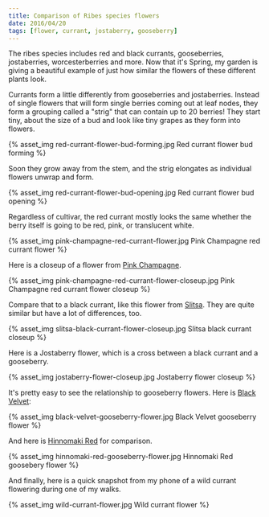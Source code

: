 ```yaml
---
title: Comparison of Ribes species flowers
date: 2016/04/20
tags: [flower, currant, jostaberry, gooseberry]
---
```

The ribes species includes red and black currants, gooseberries, jostaberries, worcesterberries and more. Now that it's Spring, my garden is giving a beautiful example of just how similar the flowers of these different plants look.

Currants form a little differently from gooseberries and jostaberries. Instead of single flowers that will form single berries coming out at leaf nodes, they form a grouping called a "strig" that can contain up to 20 berries! They start tiny, about the size of a bud and look like tiny grapes as they form into flowers.

{% asset_img red-currant-flower-bud-forming.jpg Red currant flower bud forming %}

Soon they grow away from the stem, and the strig elongates as individual flowers unwrap and form.

{% asset_img red-currant-flower-bud-opening.jpg Red currant flower bud opening %}

Regardless of cultivar, the red currant mostly looks the same whether the berry itself is going to be red, pink, or translucent white.

{% asset_img pink-champagne-red-currant-flower.jpg Pink Champagne red currant flower %}

Here is a closeup of a flower from [Pink Champagne](/plants/currant/#pink-champagne-pink-currant).

{% asset_img pink-champagne-red-currant-flower-closeup.jpg Pink Champagne red currant flower closeup %}

Compare that to a black currant, like this flower from [Slitsa](/plants/currant/#slitsa-black-currant). They are quite similar but have a lot of differences, too.

{% asset_img slitsa-black-currant-flower-closeup.jpg Slitsa black currant closeup %}

Here is a Jostaberry flower, which is a cross between a black currant and a gooseberry.

{% asset_img jostaberry-flower-closeup.jpg Jostaberry flower closeup %}

It's pretty easy to see the relationship to gooseberry flowers. Here is [Black Velvet](/plants/gooseberry/#black-velvet-gooseberry):

{% asset_img black-velvet-gooseberry-flower.jpg Black Velvet gooseberry flower %}

And here is [Hinnomaki Red](/plants/gooseberry/#hinnomaki-red-gooseberry) for comparison.

{% asset_img hinnomaki-red-gooseberry-flower.jpg Hinnomaki Red goosebery flower %}

And finally, here is a quick snapshot from my phone of a wild currant flowering during one of my walks.

{% asset_img wild-currant-flower.jpg Wild currant flower %}
